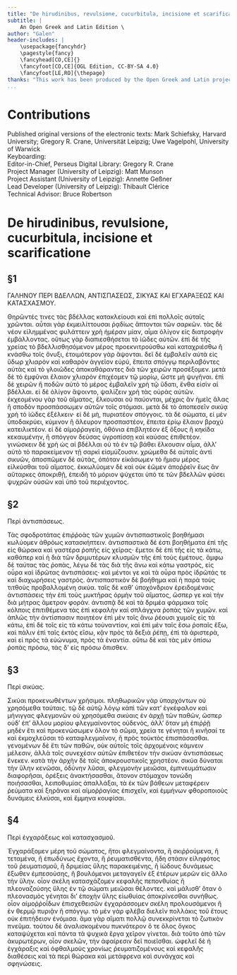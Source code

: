 ```yaml
---
title: "De hirudinibus, revulsione, cucurbitula, incisione et scarificatione"
subtitle: |
	An Open Greek and Latin Edition \ 
author: "Galen"
header-includes: | 
	\usepackage{fancyhdr}
	\pagestyle{fancy}
	\fancyhead[CO,CE]{}
	\fancyfoot[CO,CE]{OGL Edition, CC-BY-SA 4.0}
	\fancyfoot[LE,RO]{\thepage}
thanks: "This work has been produced by the Open Greek and Latin project through the help of volunteers. See contributions for details."
...
```


# Contributions  

Published original versions of the electronic texts: Mark Schiefsky, Harvard University; Gregory R. Crane, Universität Leipzig; Uwe Vagelpohl, University of Warwick  
 Keyboarding:   
 Editor-in-Chief, Perseus Digital Library: Gregory R. Crane  
 Project Manager (University of Leipzig): Matt Munson  
 Project Assistant (University of Leipzig): Annette Geßner  
 Lead Developer (University of Leipzig): Thibault Clérice  
 Technical Advisor: Bruce Robertson  

# De hirudinibus, revulsione, cucurbitula, incisione et scarificatione  

## §1  

<head>ΓΑΛΗΝΟΥ ΠΕΡΙ ΒΔΕΛΛΩΝ, ΑΝΤΙΣΠΑΣΕΩΣ, <lb/>ΣΙΚΥΑΣ ΚΑΙ ΕΓΧΑΡΑΞΕΩΣ <lb/>ΚΑΙ
                        ΚΑΤΑΣΧΑΣΜΟΥ.</head>
                    <p>Θηρῶντές τινες τὰς βδέλλας κατακλείουσι <lb/>καὶ ἐπὶ πολλοῖς αὐταῖς χρῶνται.
                        αὗται γὰρ ἐκμειλίττουσαι <lb/>ῥᾳδίως ἅπτονται τῶν σαρκῶν. τὰς δὲ νέον
                        εἰλημμένας φυλάττειν <lb/>χρὴ ἡμέραν μίαν, αἷμα ὀλίγον εἰς διατροφὴν
                        ἐμβάλλοντας. <lb/>οὕτως γὰρ διαπιεσθήσεται τὸ ἰῶδες αὐτῶν. ἐπὶ δὲ τῆς
                        <lb/>χρείας τὸ βδελλισθησόμενον μέρος προεκνιτρούσθω καὶ καταχριέσθω <lb/>ἢ
                        κνάσθω τοῖς ὄνυξι, ἑτοιμότερον γὰρ ἅψονται. δεῖ δὲ <pb n="318"/> ἐμβαλεῖν
                        αὐτὰ εἰς ὕδωρ χλιαρὸν καὶ καθαρὸν ἀγγεῖον εὐρὺ, <lb/>ἔπειτα σπόγγῳ
                        περιλαβόντες αὐτὰς καὶ τὸ γλοιῶδες ἀποκαθάραντες <lb/>διὰ τῶν χειρῶν
                        προσέξομεν. μετὰ δὲ τὸ ἐμφῦναι <lb/>ἔλαιον χλιαρὸν ἐπιχέομεν τῷ μορίῳ, ὥστε
                        μὴ ψυγῆναι. ἐπὶ <lb/>δὲ χειρῶν ἢ ποδῶν αὐτὸ τὸ μέρος ἐμβαλεῖν χρὴ τῷ ὕδατι,
                        <lb/>ἔνθα εἰσὶν αἱ βδέλλαι. εἰ δὲ ὀλίγον ἅψοιντο, ψαλίζειν χρὴ <lb/>τὰς
                        οὐρὰς αὐτῶν. ἐκχεομένου γὰρ τοῦ αἵματος, ἕλκουσαι <lb/>οὐ παύονται, μέχρις
                        ἂν ἡμεῖς ἅλας ἢ σποδὸν προσπάσσωμεν <lb/>αὐτῶν τοῖς στόμασι. μετὰ δὲ τὸ
                        ἀποπεσεῖν σικύᾳ χρὴ τὸ <lb/>ἰῶδες ἐξέλκειν· εἰ δὲ μὴ, πυριατέον σπόγγοις. τὰ
                        δὲ σώματα, <lb/>εἰ μὲν ὑποδακρύει, κύμινον ἢ ἄλευρον προσπαστέον, ἔπειτα
                        <lb/>ἐρίῳ ἔλαιον βραχὺ κατειλικτέον. εἰ δὲ αἱμοῤῥαγείη, ὀθόνια
                        <lb/>ἐπιβλητέον ἐξ ὄξους <milestone unit="ed2page" n="454"/>ἢ κηκίδα
                        κεκαυμένην, ἢ σπόγγον <lb/>δεύσας ὑγροπίσσῃ καὶ καύσας ἐπιθετέον. γινώσκειν
                        δὲ χρὴ <lb/>ὡς αἱ βδέλλαι οὐ τὸ ἐν τῷ βάθει ἕλκουσιν αἷμα, ἀλλ’ αὐτὸ <lb/>τὸ
                        παρακείμενον τῇ σαρκὶ εἰσμύζουσιν. χρώμεθα δὲ αὐταῖς <lb/>ἀντὶ σικυῶν,
                        ἀποσπῶμεν δὲ αὐτὰς, ὁπόταν εἰκάσωμεν τὸ <pb n="319"/> ἥμισυ μέρος εἱλκύσθαι
                        τοῦ αἵματος. ἐκκωλύομεν δὲ καὶ οὐκ <lb/>ἐῶμεν ἀποῤῥεῖν ἕως ἂν αὔταρκες
                        ἀποκριθῇ, ἐπειδὴ τὸ μόριον <lb/>ψύχεται ὑπό τε τῶν βδελλῶν φύσει ψυχρῶν
                        οὐσῶν καὶ ὑπὸ <lb/>τοῦ περιέχοντος. </p>  

## §2  

<p>Περὶ ἀντισπάσεως.</p>
                    <p>Τὰς σφοδροτάτας ἐπιῤῥοὰς τῶν χυμῶν <lb/>ἀντισπαστικοῖς βοηθήμασι κωλύομεν
                        ἀθρόως κατασκήπτειν. <lb/>ἀντισπαστικὰ δέ ἐστι βοηθήματα ἐπὶ τῆς εἰς θώρακα
                        καὶ <lb/>γαστέρα ῥοπῆς εἰς χεῖρας· ἔμετοι δὲ ἐπὶ τῆς εἰς τὰ κάτω,
                        <lb/>καθάπερ καὶ ἡ διὰ τῶν δριμυτέρων κλυσμῶν τῆς ἐπὶ τοὺς <lb/>ἐμέτους.
                        ἄμφω δὲ ταύτας τὰς ῥοπὰς, λέγω δὲ τὰς <milestone unit="ed1page" n="28"/>διὰ
                        <lb/>τῆς ἄνω καὶ κάτω γαστρὸς, εἰς οὖρα καὶ ἱδρῶτας ἀντισπάσεις· <lb/>καὶ
                        μέντοι γε καὶ τὰ οὖρα πρὸς ἱδρῶτάς τε καὶ διαχωρήσεις <lb/>γαστρὸς.
                        ἀντισπαστικὸν δὲ βοήθημα καὶ ἡ παρὰ <lb/>τοὺς τιτθοὺς προβαλλομένη σικύα.
                        ταῖς δὲ καθ’ ὑποχόνδριον <lb/>ἐρειδομέναις ἀντισπάσεις τὴν ἐπὶ τοὺς μυκτῆρας
                        ὁρμὴν τοῦ <lb/>αἵματος, ὥσπερ γε καὶ τὴν διὰ μήτρας ἄμετρον φοράν.
                        <lb/>ἀντισπᾷ δὲ καὶ τὰ δριμέα φάρμακα τοῖς κόλποις ἐπιτιθέμενα <pb n="320"/>
                        τὰς ἐπὶ κεφαλὴν καὶ σπλάγχνα ῥοπὰς τῶν χυμῶν. καὶ ἁπλῶς <lb/>τὴν ἀντίσπασιν
                        ποιητέον ἐπὶ μὲν τοῖς ἄνω ῥέουσι χυμοῖς <lb/>εἰς τὰ κάτω, ἐπὶ δὲ τοῖς εἰς τὰ
                        κάτω τοὐναντίον, καὶ ἐπὶ <lb/>μὲν ταῖς ἔσω ῥοπαῖς ἔξω, καὶ πάλιν ἐπὶ ταῖς
                        ἐκτὸς εἴσω, <lb/>κᾂν πρὸς τὰ δεξιὰ ῥέπῃ, ἐπὶ τὰ ἀριστερὰ, καὶ εἰ πρὸς τὰ
                        <lb/>εὐώνυμα, πρὸς τὰ ἐναντία. οὕτω δὲ καὶ τὰς μὲν ὀπίσω ῥοπὰς <lb/>πρόσω,
                        τὰς δ’ εἰς πρόσω ὄπισθεν. </p>  

## §3  

<p>Περὶ σικύας.</p>
                    <p>Σικύαι προκενωθέντων χρήσιμοι. πληθωρικῶν <lb/>γὰρ ὑπαρχόντων οὐ χρησόμεθα
                        ταύταις. τῷ δὲ αὐτῷ <lb/>λόγῳ κἀπὶ τῶν κατ’ ἐγκέφαλον καὶ μήνιγγας φλεγμονῶν
                        οὐ <lb/>χρησόμεθα σικύαις ἐν ἀρχῇ τῶν παθῶν, ὥσπερ οὐδ’ ἐπ’ <lb/>ἄλλου
                        μορίου φλεγμαίνοντος οὐδενὸς, ἀλλ’ ὅταν μὴ ἐπιῤῥῇ <lb/>μηδὲν ἔτι καὶ
                        προκενώσωμεν ὅλον τὸ σῶμα, χρεία τε γένηται <lb/>ἢ κινῆσαί τε καὶ
                        ἐκμοχλεῦσαι τὸ καταφλεγμαῖνον, ἢ πρὸς <lb/>τοὐκτὸς ἐπισπάσασθαι. γενομένων
                        δὲ ἔτι τῶν παθῶν, οὐκ <lb/>αὐτοῖς τοῖς ἀρχομένοις κάμνειν μέλεσιν, ἀλλὰ τοῖς
                        συνεχέσιν <lb/>αὐτῶν ἐπιθετέον τὴν σικύαν ἀντισπάσεως ἕνεκεν. κατὰ τὴν <pb n="321"/> ἀρχὴν δὲ τοῖς ἀποκρουστικοῖς χρηστέον. σικύα δύναται τὴν
                        <lb/>ὕλην κενῶσαι, ὀδύνην λῦσαι, φλεγμονὴν μειῶσαι, ἐμπνευμάτωσιν
                        <lb/>διαφορῆσαι, ὀρέξεις ἀνακτήσασθαι, ἄτονον στόμαχον <lb/>τονώδη
                        ποιήσασθαι, λειποθυμίας ἀπαλλάξαι, τὰ ἐκ τῶν βάθεων <lb/>μεταφέρειν ῥεύματα
                        καὶ ξηρᾶναι καὶ αἱμοῤῥαγίας ἐπισχεῖν, <lb/>καὶ ἐμμήνων φθοροποιοὺς δυνάμεις
                        ἑλκύσαι, καὶ ἔμμηνα κουφίσαι. </p>  

## §4  

<p>
                        <milestone unit="ed2page" n="455"/>Περὶ ἐγχαράξεως καὶ κατασχασμοῦ.</p>
                    <p>Ἐγχαράξομεν μέρη τοῦ σώματος, ἤτοι φλεγμαίνοντα, <lb/>ἢ σκιῤῥούμενα, ἢ
                        τεταμένα, ἢ ἐπωδύνως ἔχοντα, <lb/>ἢ ῥευματισθέντα, ἤδη στάσιν εἰληφότος τοῦ
                        ῥευματισμοῦ, ἢ <lb/>δριμείας ὕλης παρακειμένης, ἢ ἰώδους δυνάμεως ἔξωθεν
                        ἐμπεσούσης, <lb/>ἢ βουλόμενοι μεταγαγεῖν ἐξ ἑτέρων μερῶν εἰς ἄλλο <lb/>τὴν
                        ὕλην. οἷον σκέλη κατασχάζομεν κεφαλῆς πεπονθυίας ἢ <lb/>πλεοναζούσης ὕλης ἐν
                        τῷ σώματι μειῶσαι θέλοντες. καὶ <lb/>μάλισθ’ ὅταν ὁ πλεονασμὸς γένηται δι’
                        ἐποχὴν ὕλης εἰωθυίας <lb/>ἀποκρίνεσθαι συνήθως. οἷον αἱμοῤῥοΐδων
                        ἐπισχεθεισῶν <lb/>ἐγχαράσσομεν σκέλη προλουσάμενοι ἢ ἐν θερμῷ πυριᾷν ἢ <pb n="322"/> σπόγγῳ. τὸ μὲν γὰρ φλέβα διελεῖν πολλάκις τοῦ ἔτους οὐκ
                        <lb/>ἐπιτήδειον ἐνόμισα. ἅμα γὰρ αἵματι πολλῷ συνεκκρίνεται τὸ <lb/>ζωτικὸν
                        πνεῦμα. τούτου δὲ ἀναλισκομένου πυκνότερον ὅ τε <lb/>ὅλος ὄγκος καταψύχεται
                        καὶ πάντα τὰ ψυχικὰ ἔργα χεῖρον <lb/>γίνεται. διὰ τοῦτο ἀπὸ τῶν ἀκυρωτέρων,
                        οἷον σκελῶν, τὴν <lb/>ἀφαίρεσιν δεῖ ποιεῖσθαι. ὠφελεῖ δὲ ἡ ἐγχάραξις καὶ
                        ὀφθαλμοὺς <lb/>χρονίως ῥευματιζομένους καὶ κεφαλῆς διαθέσεις καὶ <lb/>τὰ
                        περὶ θώρακα καὶ μετάφρενα καὶ συνάγχας καὶ <lb/>σφηνώσεις. </p>  

